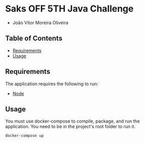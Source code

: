 # Saks OFF 5TH Java Challenge
* João Vitor Moreira Oliveira

## Table of Contents
* [Requirements](#requirements)
* [Usage](#usage)

## Requirements
The application requires the following to run:
* [Node](https://nodejs.org/en/)

## Usage
You must use docker-compose to compile, package, and run the application. You need to be in the project's root folder to run it.

```bash
docker-compose up
```
